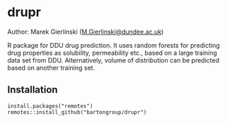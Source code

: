 # drupr

Author: Marek Gierlinski (M.Gierlinski@dundee.ac.uk)

R package for DDU drug prediction. It uses random forests for predicting drug properties as solubility, permeability etc., based on a large training data set from DDU. Alternatively, volume of distribution can be predicted based on another training set.

## Installation

```
install.packages("remotes")
remotes::install_github("bartongroup/drupr")
```
